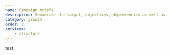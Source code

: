 ```yaml
---
name: Campaign briefs
description: Summarize the target, objectives, dependencies as well as the objectives of a campaign or activity
category: growth
order: 2
services:
    - structure
---
```

test
